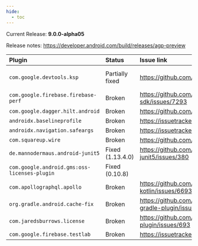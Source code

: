 ```yaml
---
hide:
  - toc
---
```

Current Release: **9.0.0-alpha05**

Release notes: https://developer.android.com/build/releases/agp-preview

| Plugin | Status | Issue link | Workarounds? | Notes |
|:-----|:---|:---|:---|:---|
| `com.google.devtools.ksp` | Partially fixed | https://github.com/google/ksp/pull/2579 | None | Note: KSP 2.0.3 was released, but only for Kotlin 2.2.20. Requesting release for previous versions as well. |
| `com.google.firebase.firebase-perf` | Broken | https://github.com/firebase/firebase-android-sdk/issues/7293 | None | |
| `com.google.dagger.hilt.android` | Broken | https://github.com/google/dagger/issues/4944 | `android.newDsl=false` | |
| `androidx.baselineprofile` | Broken | https://issuetracker.google.com/issues/443311090 | `android.newDsl=false` | |
| `androidx.navigation.safeargs` | Broken | https://issuetracker.google.com/issues/442620441 | None | |
| `com.squareup.wire` | Broken | https://github.com/square/wire/issues/3371 | `android.enableLegacyVariantApi=true` | |
| `de.mannodermaus.android-junit5` | Fixed (1.13.4.0) | https://github.com/mannodermaus/android-junit5/issues/380 | `android.newDsl=false` | |
| `com.google.android.gms:oss-licenses-plugin` | Fixed (0.10.8) | | `android.newDsl=false` | |
| `com.apollographql.apollo` | Broken | https://github.com/apollographql/apollo-kotlin/issues/6693 | `android.newDsl=false` | |
| `org.gradle.android.cache-fix` | Broken | https://github.com/gradle/android-cache-fix-gradle-plugin/issues/447 | `android.newDsl=false` | [Draft PR](https://github.com/gradle/android-cache-fix-gradle-plugin/pull/1886) created but waiting for https://issuetracker.google.com/issues/443225252 | |
| `com.jaredsburrows.license` | Broken | https://github.com/jaredsburrows/gradle-license-plugin/issues/693 | `android.newDsl=false` | |
| `com.google.firebase.testlab` | Broken | https://issuetracker.google.com/issues/444866155 | None | |
